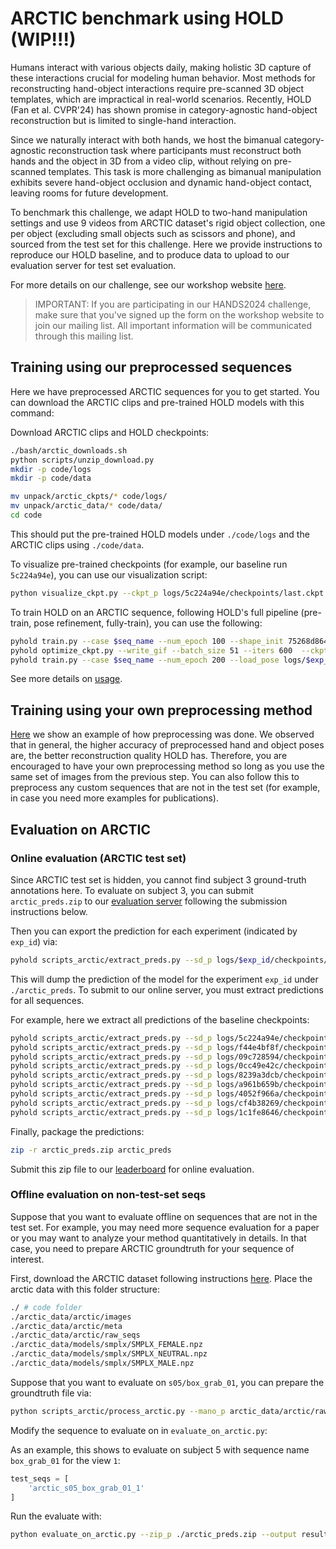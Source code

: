 # ARCTIC benchmark using HOLD (WIP!!!)

Humans interact with various objects daily, making holistic 3D capture of these interactions crucial for modeling human behavior. Most methods for reconstructing hand-object interactions require pre-scanned 3D object templates, which are impractical in real-world scenarios. Recently, HOLD (Fan et al. CVPR'24) has shown promise in category-agnostic hand-object reconstruction but is limited to single-hand interaction.

Since we naturally interact with both hands, we host the bimanual category-agnostic reconstruction task where participants must reconstruct both hands and the object in 3D from a video clip, without relying on pre-scanned templates. This task is more challenging as bimanual manipulation exhibits severe hand-object occlusion and dynamic hand-object contact, leaving rooms for future development.

To benchmark this challenge, we adapt HOLD to two-hand manipulation settings and use 9 videos from ARCTIC dataset's rigid object collection, one per object (excluding small objects such as scissors and phone), and sourced from the test set for this challenge. Here we provide instructions to reproduce our HOLD baseline, and to produce data to upload to our evaluation server for test set evaluation.

For more details on our challenge, see our workshop website [here](https://hands-workshop.org/challenge2024.html#challenge2).

> IMPORTANT: If you are participating in our HANDS2024 challenge, make sure that you've signed up the form on the workshop website to join our mailing list. All important information will be communicated through this mailing list.

## Training using our preprocessed sequences

Here we have preprocessed ARCTIC sequences for you to get started. You can download the ARCTIC clips and pre-trained HOLD models with this command:

Download ARCTIC clips and HOLD checkpoints:

```bash
./bash/arctic_downloads.sh
python scripts/unzip_download.py
mkdir -p code/logs
mkdir -p code/data

mv unpack/arctic_ckpts/* code/logs/
mv unpack/arctic_data/* code/data/
cd code
```

This should put the pre-trained HOLD models under `./code/logs` and the ARCTIC clips using `./code/data`.

To visualize pre-trained checkpoints (for example, our baseline run `5c224a94e`), you can use our visualization script:

```bash
python visualize_ckpt.py --ckpt_p logs/5c224a94e/checkpoints/last.ckpt --ours
```

To train HOLD on an ARCTIC sequence, following HOLD's full pipeline (pre-train, pose refinement, fully-train), you can use the following:

```bash
pyhold train.py --case $seq_name --num_epoch 100 --shape_init 75268d864 # this yield exp_id 
pyhold optimize_ckpt.py --write_gif --batch_size 51 --iters 600  --ckpt_p logs/$exp_id/checkpoints/last.ckpt
pyhold train.py --case $seq_name --num_epoch 200 --load_pose logs/$exp_id/checkpoints/last.pose_ref --shape_init 75268d864 # this yield another exp_id
```

See more details on [usage](docs/usage.md).

## Training using your own preprocessing method

[Here](docs/custom_arctic.md) we show an example of how preprocessing was done. We observed that in general, the higher accuracy of preprocessed hand and object poses are, the better reconstruction quality HOLD has. Therefore, you are encouraged to have your own preprocessing method so long as you use the same set of images from the previous step. You can also follow this to preprocess any custom sequences that are not in the test set (for example, in case you need more examples for publications).

## Evaluation on ARCTIC

### Online evaluation (ARCTIC test set)

Since ARCTIC test set is hidden, you cannot find subject 3 ground-truth annotations here. To evaluate on subject 3, you can submit `arctic_preds.zip` to our [evaluation server](https://arctic-leaderboard.is.tuebingen.mpg.de/) following the submission instructions below. 

Then you can export the prediction for each experiment (indicated by `exp_id`) via:

```bash
pyhold scripts_arctic/extract_preds.py --sd_p logs/$exp_id/checkpoints/last.ckpt
```

This will dump the prediction of the model for the experiment `exp_id` under `./arctic_preds`. To submit to our online server, you must extract predictions for all sequences.

For example, here we extract all predictions of the baseline checkpoints:

```bash
pyhold scripts_arctic/extract_preds.py --sd_p logs/5c224a94e/checkpoints/last.ckpt
pyhold scripts_arctic/extract_preds.py --sd_p logs/f44e4bf8f/checkpoints/last.ckpt
pyhold scripts_arctic/extract_preds.py --sd_p logs/09c728594/checkpoints/last.ckpt
pyhold scripts_arctic/extract_preds.py --sd_p logs/0cc49e42c/checkpoints/last.ckpt
pyhold scripts_arctic/extract_preds.py --sd_p logs/8239a3dcb/checkpoints/last.ckpt
pyhold scripts_arctic/extract_preds.py --sd_p logs/a961b659b/checkpoints/last.ckpt
pyhold scripts_arctic/extract_preds.py --sd_p logs/4052f966a/checkpoints/last.ckpt
pyhold scripts_arctic/extract_preds.py --sd_p logs/cf4b38269/checkpoints/last.ckpt
pyhold scripts_arctic/extract_preds.py --sd_p logs/1c1fe8646/checkpoints/last.ckpt
```

Finally, package the predictions:

```bash
zip -r arctic_preds.zip arctic_preds
```

Submit this zip file to our [leaderboard](https://arctic-leaderboard.is.tuebingen.mpg.de/leaderboard) for online evaluation. 

### Offline evaluation on non-test-set seqs

Suppose that you want to evaluate offline on sequences that are not in the test set. For example, you may need more sequence evaluation for a paper or you may want to analyze your method quantitatively in details. In that case, you need to prepare ARCTIC groundtruth for your sequence of interest. 

First, download the ARCTIC dataset following instructions [here](https://github.com/zc-alexfan/arctic). Place the arctic data with this folder structure:

```bash
./ # code folder
./arctic_data/arctic/images
./arctic_data/arctic/meta
./arctic_data/arctic/raw_seqs
./arctic_data/models/smplx/SMPLX_FEMALE.npz
./arctic_data/models/smplx/SMPLX_NEUTRAL.npz
./arctic_data/models/smplx/SMPLX_MALE.npz
```

Suppose that you want to evaluate on `s05/box_grab_01`, you can prepare the groundtruth file via:

```bash
python scripts_arctic/process_arctic.py --mano_p arctic_data/arctic/raw_seqs/s05/box_grab_01.mano.npy
```

Modify the sequence to evaluate on in `evaluate_on_arctic.py`:

As an example, this shows to evaluate on subject 5 with sequence name `box_grab_01` for the view `1`:

```python
test_seqs = [
    'arctic_s05_box_grab_01_1'
]
```

Run the evaluate with: 

```bash
python evaluate_on_arctic.py --zip_p ./arctic_preds.zip --output results
```


